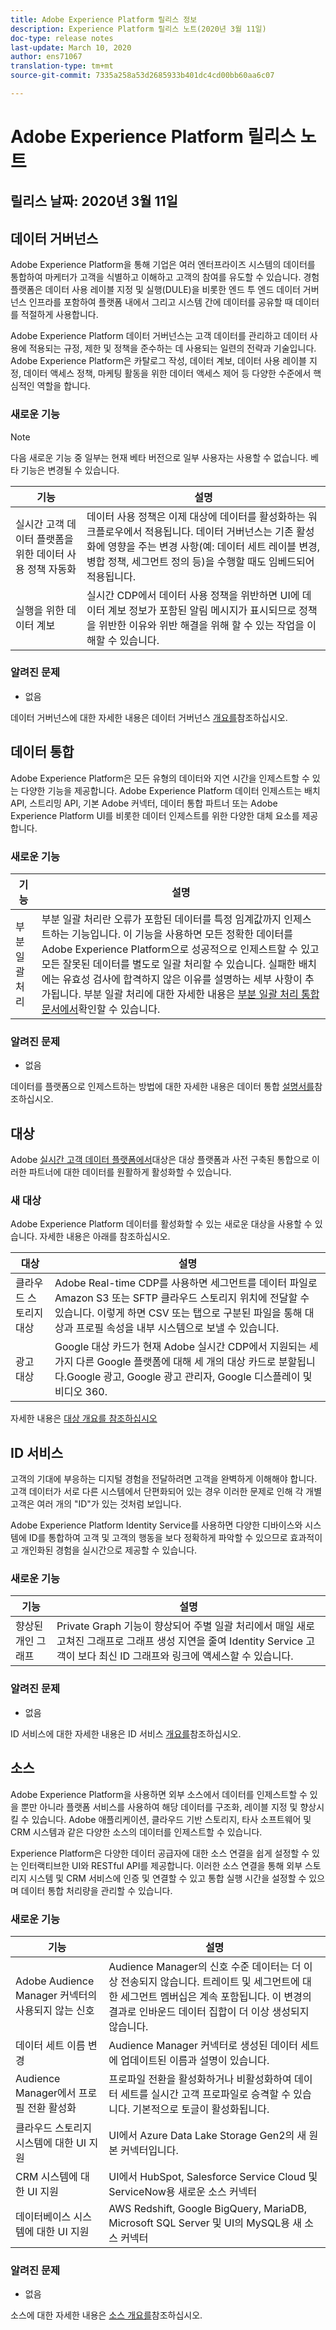 ```yaml
---
title: Adobe Experience Platform 릴리스 정보
description: Experience Platform 릴리스 노트(2020년 3월 11일)
doc-type: release notes
last-update: March 10, 2020
author: ens71067
translation-type: tm+mt
source-git-commit: 7335a258a53d2685933b401dc4cd00bb60aa6c07

---
```



# Adobe Experience Platform 릴리스 노트

## 릴리스 날짜: 2020년 3월 11일

## 데이터 거버넌스

Adobe Experience Platform을 통해 기업은 여러 엔터프라이즈 시스템의 데이터를 통합하여 마케터가 고객을 식별하고 이해하고 고객의 참여를 유도할 수 있습니다. 경험 플랫폼은 데이터 사용 레이블 지정 및 실행(DULE)을 비롯한 엔드 투 엔드 데이터 거버넌스 인프라를 포함하여 플랫폼 내에서 그리고 시스템 간에 데이터를 공유할 때 데이터를 적절하게 사용합니다.

Adobe Experience Platform 데이터 거버넌스는 고객 데이터를 관리하고 데이터 사용에 적용되는 규정, 제한 및 정책을 준수하는 데 사용되는 일련의 전략과 기술입니다. Adobe Experience Platform은 카탈로그 작성, 데이터 계보, 데이터 사용 레이블 지정, 데이터 액세스 정책, 마케팅 활동을 위한 데이터 액세스 제어 등 다양한 수준에서 핵심적인 역할을 합니다.

### 새로운 기능

>[!NOTE]
>다음 새로운 기능 중 일부는 현재 베타 버전으로 일부 사용자는 사용할 수 없습니다. 베타 기능은 변경될 수 있습니다.

| 기능 | 설명 |
| ------- | ----------- |
| 실시간 고객 데이터 플랫폼을 위한 데이터 사용 정책 자동화 | 데이터 사용 정책은 이제 대상에 데이터를 활성화하는 워크플로우에서 적용됩니다. 데이터 거버넌스는 기존 활성화에 영향을 주는 변경 사항(예: 데이터 세트 레이블 변경, 병합 정책, 세그먼트 정의 등)을 수행할 때도 임베드되어 적용됩니다. |
| 실행을 위한 데이터 계보 | 실시간 CDP에서 데이터 사용 정책을 위반하면 UI에 데이터 계보 정보가 포함된 알림 메시지가 표시되므로 정책을 위반한 이유와 위반 해결을 위해 할 수 있는 작업을 이해할 수 있습니다. |


### 알려진 문제

* 없음

데이터 거버넌스에 대한 자세한 내용은 데이터 거버넌스 [개요를](../../data-governance/home.md)참조하십시오.

## 데이터 통합

Adobe Experience Platform은 모든 유형의 데이터와 지연 시간을 인제스트할 수 있는 다양한 기능을 제공합니다. Adobe Experience Platform 데이터 인제스트는 배치 API, 스트리밍 API, 기본 Adobe 커넥터, 데이터 통합 파트너 또는 Adobe Experience Platform UI를 비롯한 데이터 인제스트를 위한 다양한 대체 요소를 제공합니다.

### 새로운 기능

| 기능 | 설명 |
|------- | -----------|
| 부분 일괄 처리 | 부분 일괄 처리란 오류가 포함된 데이터를 특정 임계값까지 인제스트하는 기능입니다. 이 기능을 사용하면 모든 정확한 데이터를 Adobe Experience Platform으로 성공적으로 인제스트할 수 있고 모든 잘못된 데이터를 별도로 일괄 처리할 수 있습니다. 실패한 배치에는 유효성 검사에 합격하지 않은 이유를 설명하는 세부 사항이 추가됩니다. 부분 일괄 처리에 대한 자세한 내용은 [부분 일괄 처리 통합 문서에서](../../ingestion/batch-ingestion/partial.md)확인할 수 있습니다. |

### 알려진 문제

* 없음

데이터를 플랫폼으로 인제스트하는 방법에 대한 자세한 내용은 데이터 통합 [설명서를](../../ingestion/home.md)참조하십시오.


## 대상

Adobe [실시간 고객 데이터 플랫폼에서](../../rtcdp/overview.md)대상은 대상 플랫폼과 사전 구축된 통합으로 이러한 파트너에 대한 데이터를 원활하게 활성화할 수 있습니다.

### 새 대상

Adobe Experience Platform 데이터를 활성화할 수 있는 새로운 대상을 사용할 수 있습니다. 자세한 내용은 아래를 참조하십시오.

| 대상 | 설명 |
|--- | ---|
| 클라우드 스토리지 대상 | Adobe Real-time CDP를 사용하면 세그먼트를 데이터 파일로 Amazon S3 또는 SFTP 클라우드 스토리지 위치에 전달할 수 있습니다. 이렇게 하면 CSV 또는 탭으로 구분된 파일을 통해 대상과 프로필 속성을 내부 시스템으로 보낼 수 있습니다. |
| 광고 대상 | Google 대상 카드가 현재 Adobe 실시간 CDP에서 지원되는 세 가지 다른 Google 플랫폼에 대해 세 개의 대상 카드로 분할됩니다.Google 광고, Google 광고 관리자, Google 디스플레이 및 비디오 360. |

자세한 내용은 [대상 개요를 참조하십시오](../../rtcdp/destinations/destinations-overview.md)

## ID 서비스

고객의 기대에 부응하는 디지털 경험을 전달하려면 고객을 완벽하게 이해해야 합니다. 고객 데이터가 서로 다른 시스템에서 단편화되어 있는 경우 이러한 문제로 인해 각 개별 고객은 여러 개의 &quot;ID&quot;가 있는 것처럼 보입니다.

Adobe Experience Platform Identity Service를 사용하면 다양한 디바이스와 시스템에 ID를 통합하여 고객 및 고객의 행동을 보다 정확하게 파악할 수 있으므로 효과적이고 개인화된 경험을 실시간으로 제공할 수 있습니다.

### 새로운 기능

| 기능 | 설명 |
| ------- | ----------- |
| 향상된 개인 그래프 | Private Graph 기능이 향상되어 주별 일괄 처리에서 매일 새로 고쳐진 그래프로 그래프 생성 지연을 줄여 Identity Service 고객이 보다 최신 ID 그래프와 링크에 액세스할 수 있습니다. |

### 알려진 문제

* 없음

ID 서비스에 대한 자세한 내용은 ID 서비스 [개요를](../../identity-service/home.md)참조하십시오.

## 소스

Adobe Experience Platform을 사용하면 외부 소스에서 데이터를 인제스트할 수 있을 뿐만 아니라 플랫폼 서비스를 사용하여 해당 데이터를 구조화, 레이블 지정 및 향상시킬 수 있습니다. Adobe 애플리케이션, 클라우드 기반 스토리지, 타사 소프트웨어 및 CRM 시스템과 같은 다양한 소스의 데이터를 인제스트할 수 있습니다.

Experience Platform은 다양한 데이터 공급자에 대한 소스 연결을 쉽게 설정할 수 있는 인터랙티브한 UI와 RESTful API를 제공합니다. 이러한 소스 연결을 통해 외부 스토리지 시스템 및 CRM 서비스에 인증 및 연결할 수 있고 통합 실행 시간을 설정할 수 있으며 데이터 통합 처리량을 관리할 수 있습니다.

### 새로운 기능

| 기능 | 설명 |
| ------- | ----------- |
| Adobe Audience Manager 커넥터의 사용되지 않는 신호 | Audience Manager의 신호 수준 데이터는 더 이상 전송되지 않습니다. 트레이트 및 세그먼트에 대한 세그먼트 멤버십은 계속 포함됩니다. 이 변경의 결과로 인바운드 데이터 집합이 더 이상 생성되지 않습니다. |
| 데이터 세트 이름 변경 | Audience Manager 커넥터로 생성된 데이터 세트에 업데이트된 이름과 설명이 있습니다. |
| Audience Manager에서 프로필 전환 활성화 | 프로파일 전환을 활성화하거나 비활성화하여 데이터 세트를 실시간 고객 프로파일로 승격할 수 있습니다. 기본적으로 토글이 활성화됩니다. |
| 클라우드 스토리지 시스템에 대한 UI 지원 | UI에서 Azure Data Lake Storage Gen2의 새 원본 커넥터입니다. |
| CRM 시스템에 대한 UI 지원 | UI에서 HubSpot, Salesforce Service Cloud 및 ServiceNow용 새로운 소스 커넥터 |
| 데이터베이스 시스템에 대한 UI 지원 | AWS Redshift, Google BigQuery, MariaDB, Microsoft SQL Server 및 UI의 MySQL용 새 소스 커넥터 |

### 알려진 문제

* 없음

소스에 대한 자세한 내용은 [소스 개요를](../../source-connectors/home.md)참조하십시오.